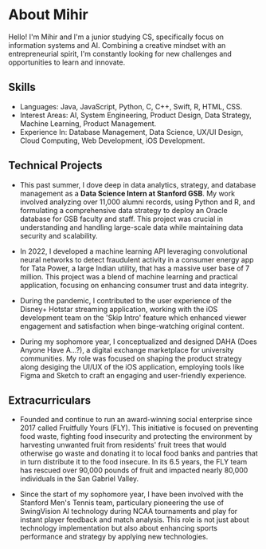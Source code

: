 # About Mihir

Hello! I'm Mihir and I'm a junior studying CS, specifically focus on information systems and AI.
Combining a creative mindset with an entrepreneurial spirit, I'm constantly looking for new challenges and opportunities to learn and innovate.

## Skills
- Languages: Java, JavaScript, Python, C, C++, Swift, R, HTML, CSS.
- Interest Areas: AI, System Engineering, Product Design, Data Strategy, Machine Learning, Product Management.
- Experience In: Database Management, Data Science, UX/UI Design, Cloud Computing, Web Development, iOS Development.


## Technical Projects

- This past summer, I dove deep in data analytics, strategy, and database management as a **Data Science Intern at Stanford GSB**. My work involved analyzing over 11,000 alumni records, using Python and R, and formulating a comprehensive data strategy to deploy an Oracle database for GSB faculty and staff. This project was crucial in understanding and handling large-scale data while maintaining data security and scalability.

- In 2022, I developed a machine learning API leveraging convolutional neural networks to detect fraudulent activity in a consumer energy app for Tata Power, a large Indian utility, that has a massive user base of 7 million. This project was a blend of machine learning and practical application, focusing on enhancing consumer trust and data integrity.

- During the pandemic, I contributed to the user experience of the Disney+ Hotstar streaming application, working with the iOS development team on the 'Skip Intro' feature which enhanced viewer engagement and satisfaction when binge-watching original content.

- During my sophomore year, I conceptualized and designed DAHA (Does Anyone Have A...?), a digital exchange marketplace for university communities. My role was focused on shaping the product strategy along desiging the UI/UX of the iOS application, employing tools like Figma and Sketch to craft an engaging and user-friendly experience.

## Extracurriculars

- Founded and continue to run an award-winning social enterprise since 2017 called Fruitfully Yours (FLY). This initiative is focused on preventing food waste, fighting food insecurity and protecting the environment by harvesting unwanted fruit from residents' fruit trees that would otherwise go waste and donating it to local food banks and pantries that in turn distribute it to the food insecure. In its 6.5 years, the FLY team has rescued over 90,000 pounds of fruit and impacted nearly 80,000 individuals in the San Gabriel Valley.

- Since the start of my sophomore year, I have been involved with the Stanford Men's Tennis team, particulary pioneering the use of SwingVision AI technology during NCAA tournaments and play for instant player feedback and match analysis. This role is not just about technology implementation but also about enhancing sports performance and strategy by applying new technologies.

